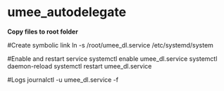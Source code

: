 # umee_autodelegate

**Copy files to root folder**

#Create symbolic link
ln -s /root/umee_dl.service /etc/systemd/system

#Enable and restart service
systemctl enable umee_dl.service
systemctl daemon-reload
systemctl restart umee_dl.service

#Logs
journalctl -u umee_dl.service -f
